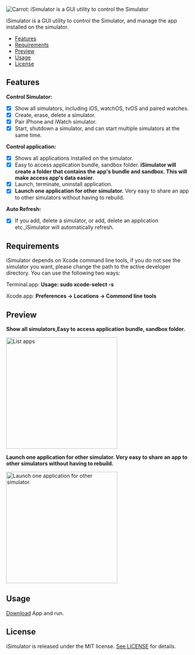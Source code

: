 ![Carrot: iSimulator is a GUI utility to control the Simulator](https://raw.githubusercontent.com/wigl/iSimulator/master/iSimulator/Assets.xcassets/AppIcon.appiconset/icon_128x128.png)

iSimulator is a GUI utility to control the Simulator, and manage the app installed on the simulator.

- [Features](#features)
- [Requirements](#requirements)
- [Preview](#preview)
- [Usage](#usage)
- [License](#license)

## Features

**Control Simulator:**

- [x] Show all simulators, including iOS, watchOS, tvOS and paired watches.
- [x] Create, erase, delete a simulator.
- [x] Pair iPhone and iWatch simulator.
- [x] Start, shutdown a simulator, and can start multiple simulators at the same time.

**Control application:**

- [x] Shows all applications installed on the simulator.
- [x] Easy to access application bundle, sandbox folder. **iSimulator will create a folder that contains the app's bundle and sandbox. This will make access app's data easier.**
- [x] Launch, terminate, uninstall application.
- [x] **Launch one application for other simulator.** Very easy to share an app to other simulators without having to rebuild.

**Auto Refresh:**

- [x] If you add, delete a simulator, or add, delete an application etc.,iSimulator will automatically refresh.

## Requirements

iSimulator depends on Xcode command line tools, if you do not see the simulator you want, please change the path to the active developer directory.
You can use the following two ways:

Terminal.app: **Usage: sudo xcode-select -s <path>**

Xcode.app: **Preferences -> Locations -> Commond line tools**

## Preview

**Show all simulators,Easy to access application bundle, sandbox folder.**

<img src="https://raw.githubusercontent.com/wigl/iSimulator/master/preview/app.jpg" alt="List apps" style="width: 300px;"/>


**Launch one application for other simulator. Very easy to share an app to other simulators without having to rebuild.**

<img src="https://raw.githubusercontent.com/wigl/iSimulator/master/preview/share.jpg" alt="Launch one application for other simulator." style="width: 300px;"/>


## Usage

[Download](https://github.com/wigl/iSimulator/releases/download/v1.0/iSimulator.app.zip) App and run.

## License

iSimulator is released under the MIT license. [See LICENSE](https://github.com/wigl/iSimulator/blob/master/LICENSE) for details.